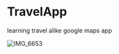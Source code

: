 # TravelApp
learning travel alike google maps app

![IMG_6653](https://user-images.githubusercontent.com/77723289/219372901-188a4d8c-9448-4952-b8aa-825b05dd9847.jpeg)
